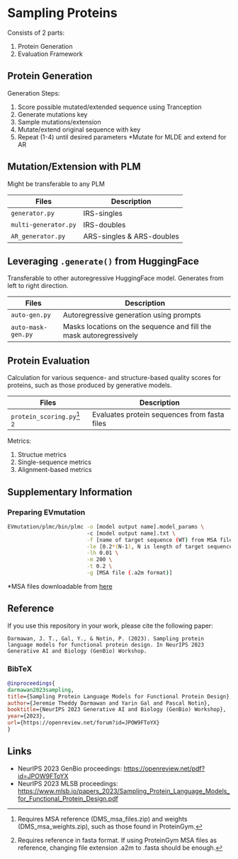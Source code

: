 # Sampling Proteins

Consists of 2 parts:
1. Protein Generation 
2. Evaluation Framework

## Protein Generation

Generation Steps:
1. Score possible mutated/extended sequence using Tranception
2. Generate mutations key
3. Sample mutations/extension
4. Mutate/extend original sequence with key
5. Repeat (1-4) until desired parameters
*Mutate for MLDE and extend for AR

## Mutation/Extension with PLM
Might be transferable to any PLM

| Files | Description |
| --- | --- |
| `generator.py` | IRS-singles |
| `multi-generator.py` | IRS-doubles |
| `AR_generator.py` | ARS-singles & ARS-doubles|

## Leveraging `.generate()` from HuggingFace
Transferable to other autoregressive HuggingFace model. Generates from left to right direction.

| Files | Description |
| --- | --- |
| `auto-gen.py` | Autoregressive generation using prompts |
| `auto-mask-gen.py` | Masks locations on the sequence and fill the mask autoregressively |

## Protein Evaluation

Calculation for various sequence- and structure-based quality scores for proteins, such as those produced by generative models.

| Files | Description |
| --- | --- |
| `protein_scoring.py`[^1] [^2] | Evaluates protein sequences from fasta files |

Metrics:
1. Structue metrics
2. Single-sequence metrics
3. Alignment-based metrics

[^1]: Requires MSA reference (DMS_msa_files.zip) and weights (DMS_msa_weights.zip), such as those found in ProteinGym.

[^2]: Requires reference in fasta format. If using ProteinGym MSA files as reference, changing file extension .a2m to .fasta should be enough.

## Supplementary Information
### Preparing EVmutation
```bash
EVmutation/plmc/bin/plmc -o [model output name].model_params \ 
                         -c [model output name].txt \
                         -f [name of target sequence (WT) from MSA file, before forwardslash (/)] \
                         -le [0.2*(N-1), N is length of target sequence] \
                         -lh 0.01 \
                         -m 200 \
                         -t 0.2 \
                         -g [MSA file (.a2m format)]
```
*MSA files downloadable from [here](https://github.com/OATML-Markslab/Tranception/tree/main?tab=readme-ov-file#multiple-sequence-alignments-msas)

## Reference
If you use this repository in your work, please cite the following paper:
```
Darmawan, J. T., Gal, Y., & Notin, P. (2023). Sampling protein language models for functional protein design. In NeurIPS 2023 Generative AI and Biology (GenBio) Workshop.
```

### BibTeX
```bibtex
@inproceedings{
darmawan2023sampling,
title={Sampling Protein Language Models for Functional Protein Design},
author={Jeremie Theddy Darmawan and Yarin Gal and Pascal Notin},
booktitle={NeurIPS 2023 Generative AI and Biology (GenBio) Workshop},
year={2023},
url={https://openreview.net/forum?id=JPOW9FToYX}
}
```

## Links
- NeurIPS 2023 GenBio proceedings: https://openreview.net/pdf?id=JPOW9FToYX
- NeurIPS 2023 MLSB proceedings: https://www.mlsb.io/papers_2023/Sampling_Protein_Language_Models_for_Functional_Protein_Design.pdf
